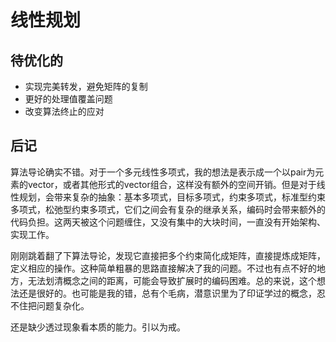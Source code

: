# 线性规划

## 待优化的

  * 实现完美转发，避免矩阵的复制
  * 更好的处理值覆盖问题
  * 改变算法终止的应对
  
## 后记

算法导论确实不错。对于一个多元线性多项式，我的想法是表示成一个以pair为元素的vector，或者其他形式的vector组合，这样没有额外的空间开销。但是对于线性规划，会带来复杂的抽象：基本多项式，目标多项式，约束多项式，标准型约束多项式，松弛型约束多项式，它们之间会有复杂的继承关系，编码时会带来额外的代码负担。这两天被这个问题缠住，又没有集中的大块时间，一直没有开始架构、实现工作。

刚刚跳着翻了下算法导论，发现它直接把多个约束简化成矩阵，直接提炼成矩阵，定义相应的操作。这种简单粗暴的思路直接解决了我的问题。不过也有点不好的地方，无法划清概念之间的距离，可能会导致扩展时的编码困难。总的来说，这个想法还是很好的。也可能是我的错，总有个毛病，潜意识里为了印证学过的概念，忍不住把问题复杂化。

还是缺少透过现象看本质的能力。引以为戒。
